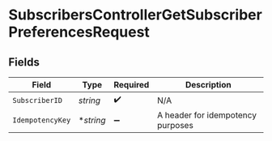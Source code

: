 # SubscribersControllerGetSubscriberPreferencesRequest


## Fields

| Field                             | Type                              | Required                          | Description                       |
| --------------------------------- | --------------------------------- | --------------------------------- | --------------------------------- |
| `SubscriberID`                    | *string*                          | :heavy_check_mark:                | N/A                               |
| `IdempotencyKey`                  | **string*                         | :heavy_minus_sign:                | A header for idempotency purposes |